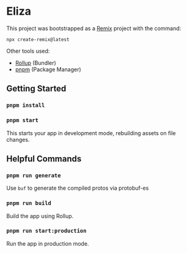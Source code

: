 # Eliza

This project was bootstrapped as a [Remix](https://remix.run) project with the command:

`npx create-remix@latest`

Other tools used:

* [Rollup](https://rollupjs.org/) (Bundler)
* [pnpm](https://pnpm.io/) (Package Manager)

## Getting Started

### `pnpm install`
### `pnpm start`

This starts your app in development mode, rebuilding assets on file changes.

## Helpful Commands

### `pnpm run generate`

Use `buf` to generate the compiled protos via protobuf-es

### `pnpm run build`

Build the app using Rollup.

### `pnpm run start:production`

Run the app in production mode.
